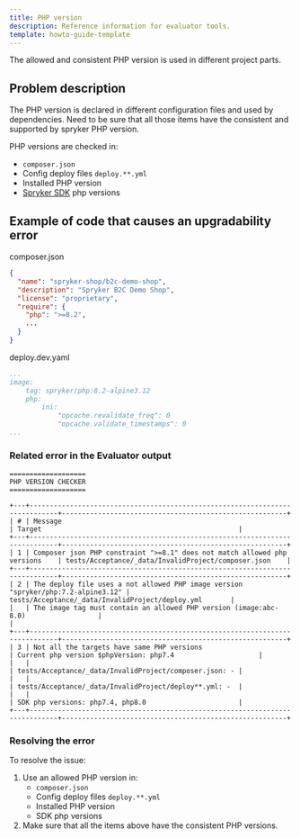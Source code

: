 ```yaml
---
title: PHP version
description: Reference information for evaluator tools.
template: howto-guide-template
---
```


The allowed and consistent PHP version is used in different project parts.

## Problem description

The PHP version is declared in different configuration files and used by dependencies.
Need to be sure that all those items have the consistent and supported by spryker PHP version.

PHP versions are checked in:
- `composer.json`
- Config deploy files `deploy.**.yml`
- Installed PHP version
- [Spryker SDK](https://docs.spryker.com/docs/sdk/dev/spryker-sdk.html) php versions

## Example of code that causes an upgradability error

composer.json
```json
{
  "name": "spryker-shop/b2c-demo-shop",
  "description": "Spryker B2C Demo Shop",
  "license": "proprietary",
  "require": {
    "php": ">=8.2",
    ...
  }
}
```

deploy.dev.yaml
```yaml
...
image:
    tag: spryker/php:8.2-alpine3.12
    php:
        ini:
            "opcache.revalidate_freq": 0
            "opcache.validate_timestamps": 0
...
```

### Related error in the Evaluator output

```shell
===================
PHP VERSION CHECKER
===================

+---+-----------------------------------------------------------------------------+--------------------------------------------------------+
| # | Message                                                                     | Target                                                 |
+---+-----------------------------------------------------------------------------+--------------------------------------------------------+
| 1 | Composer json PHP constraint ">=8.1" does not match allowed php versions    | tests/Acceptance/_data/InvalidProject/composer.json    |
+---+-----------------------------------------------------------------------------+--------------------------------------------------------+
| 2 | The deploy file uses a not allowed PHP image version "spryker/php:7.2-alpine3.12" | tests/Acceptance/_data/InvalidProject/deploy.yml       |
|   | The image tag must contain an allowed PHP version (image:abc-8.0)                  |                                                        |
+---+-----------------------------------------------------------------------------+--------------------------------------------------------+
| 3 | Not all the targets have same PHP versions                                  | Current php version $phpVersion: php7.4                     |
|   |                                                                             | tests/Acceptance/_data/InvalidProject/composer.json: - |
|   |                                                                             | tests/Acceptance/_data/InvalidProject/deploy**.yml: -  |
|   |                                                                             | SDK php versions: php7.4, php8.0                       |
+---+-----------------------------------------------------------------------------+--------------------------------------------------------+
```

### Resolving the error

To resolve the issue:
1. Use an allowed PHP version in:
   - `composer.json`
   - Config deploy files `deploy.**.yml`
   - Installed PHP version
   - SDK php versions
2. Make sure that all the items above have the consistent PHP versions.